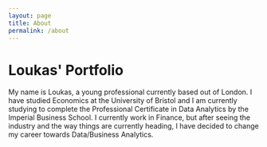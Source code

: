 ```yaml
---
layout: page
title: About
permalink: /about
---
```


# Loukas' Portfolio

My name is Loukas, a young professional currently based out of London. I have studied Economics at the University of Bristol and I am currently studying to complete the Professional Certificate in Data Analytics by the Imperial Business School. I currently work in Finance, but after seeing the industry and the way things are currently heading, I have decided to change my career towards Data/Business Analytics.
